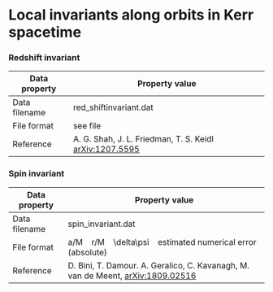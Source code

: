# Local invariants along orbits in Kerr spacetime

### Redshift invariant

| Data property    | Property value                                                                                                      |
|------------------|---------------------------------------------------------------------------------------------------------------------|
| Data filename    | red_shiftinvariant.dat                                                                                              |
| File format      | see file																											 |
| Reference        | A. G. Shah, J. L. Friedman, T. S. Keidl [arXiv:1207.5595](https://arxiv.org/abs/1207.5595) 						 |


### Spin invariant

| Data property    | Property value                                                                                                      |
|------------------|---------------------------------------------------------------------------------------------------------------------|
| Data filename    | spin_invariant.dat                                                                                                  |
| File format      | a/M &nbsp;&nbsp;   r/M  &nbsp;&nbsp;  \delta\psi   &nbsp;&nbsp; estimated numerical error (absolute)                |
| Reference        | D. Bini, T. Damour. A. Geralico, C. Kavanagh, M. van de Meent, [arXiv:1809.02516](https://arxiv.org/abs/1809.02516) |
